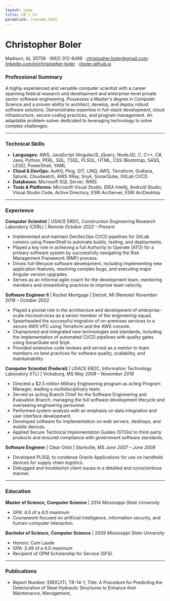 ```yaml
---
layout: page
title: CB's CV
permalink: /resume.html
---
```


# Christopher Boler

Madison, AL 35758 · (662) 312-8488 · christopher.boler@gmail.com · [linkedin.com/in/christopher-boler](https://www.linkedin.com/in/christopher-boler-816422139) · [cboler.github.io](https://cboler.github.io)

### Professional Summary
A highly experienced and versatile computer scientist with a career spanning federal research and development and enterprise-level private sector software engineering. Possesses a Master's degree in Computer Science and a proven ability to architect, develop, and deploy robust software solutions. Demonstrates expertise in full-stack development, cloud infrastructure, secure coding practices, and program management. An adaptable problem-solver dedicated to leveraging technology to solve complex challenges.

---
### Technical Skills
* **Languages:** AWS, JavaScript (AngularJS, jQuery, NodeJS), C, C++, C#, Java, Python, PERL, SQL, TSQL, PLSQL, HTML, CSS (Bootstrap, SASS, LESS), PowerShell, YAML
* **Cloud & DevOps:** Auth0, Ping, GIT, LINQ, AWS, Terraform, Grafana, Splunk, Cloudwatch, AWS XRay, Snyk, SonarQube, GitLab CI/CD
* **Databases:** Microsoft SQL Server, WMS
* **Tools & Platforms:** Microsoft Visual Studio, IDEA Intellij, Android Studio, Visual Studio Code, Active Directory, ESRI ArcServer, ESRI ArcDesktop

---
### Experience
**Computer Scientist** | USACE ERDC, Construction Engineering Research Laboratory (CERL) | Remote
*October 2022 – Present*
* Implemented and maintain DevSecOps CI/CD pipelines for GitLab runners using PowerShell to automate builds, testing, and deployments.
* Played a key role in achieving a full Authority to Operate (ATO) for a primary software system by successfully navigating the Risk Management Framework (RMF) process.
* Drives full-lifecycle software development, including implementing new application features, resolving complex bugs, and executing major Angular version upgrades.
* Serves as an informal agile coach for the development team, mentoring members and streamlining practices to improve team velocity.

**Software Engineer II** | Rocket Mortgage | Detroit, MI (Remote)
*November 2018 – October 2022*
* Played a pivotal role in the architecture and development of enterprise-scale microservices as a senior member of the engineering squad.
* Spearheaded the successful migration of on-premises services to a secure AWS VPC using Terraform and the AWS console.
* Championed and integrated new technologies and standards, including the implementation of automated CI/CD pipelines with quality gates using SonarQube and Snyk.
* Provided extensive code reviews and served as a mentor to team members on best practices for software quality, scalability, and maintainability.

**Computer Scientist (Federal)** | USACE ERDC, Information Technology Laboratory (ITL) | Vicksburg, MS
*May 2008 – November 2018*
* Directed a $2.5 million Military Engineering program as acting Program Manager, leading a multidisciplinary team.
* Served as acting Branch Chief for the Software Engineering and Evaluation Branch, managing the full software development lifecycle and overseeing engineering personnel.
* Performed system analysis with an emphasis on data integration and user interface development.
* Developed software for implementation on web servers, desktops, and mobile devices.
* Applied Secure Technical Implementation Guides (STIGs) to third-party products and ensured compliance with government software standards.

**Software Engineer** | Clear Orbit | Starkville, MS
*June 2007 – June 2008*
* Developed PLSQL to condense Oracle Applications for use on handheld devices for supply chain logistics.
* Debugged and troubleshot client issues in a detailed and conscientious manner.

---
### Education
**Master of Science, Computer Science** | 2014
*Mississippi State University*
* GPA: 4.0 of a 4.0 maximum
* Coursework focused on artificial intelligence, information security, and human-computer interaction.

**Bachelor of Science, Computer Science** | 2009
*Mississippi State University*
* Honors: Cum Laude
* GPA: 3.49 of a 4.0 maximum
* Recipient of OPM Scholarship for Service (SFS).

---
### Publications
* Report Number: ERDC/ITL TR-14-1, Title: A Procedure for Predicting the Deterioration of Steel Hydraulic Structures to Enhance their Maintenance, Management,
